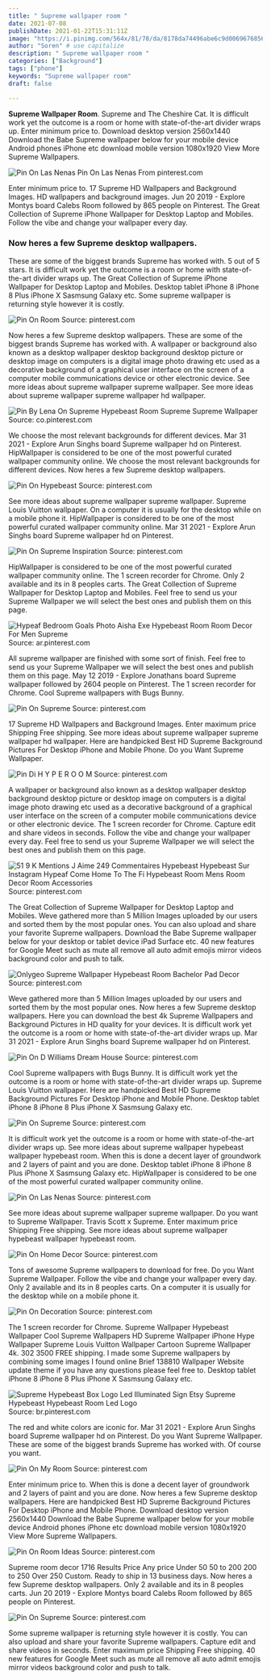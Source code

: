 ```yaml
---
title: " Supreme wallpaper room "
date: 2021-07-08
publishDate: 2021-01-22T15:31:11Z
image: "https://i.pinimg.com/564x/81/78/da/8178da74496abe6c9d0069676856d9d7--supreme-wallpaper-resins.jpg"
author: "Soren" # use capitalize
description: " Supreme wallpaper room "
categories: ["Background"]
tags: ["phone"]
keywords: "Supreme wallpaper room"
draft: false

---
```



**Supreme Wallpaper Room**. Supreme and The Cheshire Cat. It is difficult work yet the outcome is a room or home with state-of-the-art divider wraps up. Enter minimum price to. Download desktop version 2560x1440 Download the Babe Supreme wallpaper below for your mobile device Android phones iPhone etc download mobile version 1080x1920 View More Supreme Wallpapers.

![Pin On Las Nenas](https://i.pinimg.com/736x/27/53/7f/27537fab6d0b557580b596fe1499cce8.jpg "Pin On Las Nenas")
Pin On Las Nenas From pinterest.com


Enter minimum price to. 17 Supreme HD Wallpapers and Background Images. HD wallpapers and background images. Jun 20 2019 - Explore Montys board Calebs Room followed by 865 people on Pinterest. The Great Collection of Supreme iPhone Wallpaper for Desktop Laptop and Mobiles. Follow the vibe and change your wallpaper every day.

### Now heres a few Supreme desktop wallpapers.

These are some of the biggest brands Supreme has worked with. 5 out of 5 stars. It is difficult work yet the outcome is a room or home with state-of-the-art divider wraps up. The Great Collection of Supreme iPhone Wallpaper for Desktop Laptop and Mobiles. Desktop tablet iPhone 8 iPhone 8 Plus iPhone X Sasmsung Galaxy etc. Some supreme wallpaper is returning style however it is costly.


![Pin On Room](https://i.pinimg.com/originals/28/b8/c7/28b8c72940a6991dd00df93d19d2b726.jpg "Pin On Room")
Source: pinterest.com

Now heres a few Supreme desktop wallpapers. These are some of the biggest brands Supreme has worked with. A wallpaper or background also known as a desktop wallpaper desktop background desktop picture or desktop image on computers is a digital image photo drawing etc used as a decorative background of a graphical user interface on the screen of a computer mobile communications device or other electronic device. See more ideas about supreme wallpaper supreme wallpaper. See more ideas about supreme wallpaper supreme wallpaper hd wallpaper.

![Pin By Lena On Supreme Hypebeast Room Supreme Supreme Wallpaper](https://i.pinimg.com/originals/63/f9/91/63f99193eaf23028e8225e1dc8ea07b2.jpg "Pin By Lena On Supreme Hypebeast Room Supreme Supreme Wallpaper")
Source: co.pinterest.com

We choose the most relevant backgrounds for different devices. Mar 31 2021 - Explore Arun Singhs board Supreme wallpaper hd on Pinterest. HipWallpaper is considered to be one of the most powerful curated wallpaper community online. We choose the most relevant backgrounds for different devices. Now heres a few Supreme desktop wallpapers.

![Pin On Hypebeast](https://i.pinimg.com/originals/f2/b7/ef/f2b7ef8c293acbd061db508ae430ddaa.jpg "Pin On Hypebeast")
Source: pinterest.com

See more ideas about supreme wallpaper supreme wallpaper. Supreme Louis Vuitton wallpaper. On a computer it is usually for the desktop while on a mobile phone it. HipWallpaper is considered to be one of the most powerful curated wallpaper community online. Mar 31 2021 - Explore Arun Singhs board Supreme wallpaper hd on Pinterest.

![Pin On Supreme Inspiration](https://i.pinimg.com/originals/b8/10/50/b81050b84c3442b3e31f37d22227d444.png "Pin On Supreme Inspiration")
Source: pinterest.com

HipWallpaper is considered to be one of the most powerful curated wallpaper community online. The 1 screen recorder for Chrome. Only 2 available and its in 8 peoples carts. The Great Collection of Supreme Wallpaper for Desktop Laptop and Mobiles. Feel free to send us your Supreme Wallpaper we will select the best ones and publish them on this page.

![Hypeaf Bedroom Goals Photo Aisha Exe Hypebeast Room Room Decor For Men Supreme](https://i.pinimg.com/originals/ff/31/3f/ff313feba668b9050361ffd13e6e6b20.jpg "Hypeaf Bedroom Goals Photo Aisha Exe Hypebeast Room Room Decor For Men Supreme")
Source: ar.pinterest.com

All supreme wallpaper are finished with some sort of finish. Feel free to send us your Supreme Wallpaper we will select the best ones and publish them on this page. May 12 2019 - Explore Jonathans board Supreme wallpaper followed by 2604 people on Pinterest. The 1 screen recorder for Chrome. Cool Supreme wallpapers with Bugs Bunny.

![Pin On Supreme](https://i.pinimg.com/originals/55/d8/66/55d8667b1bf6891215177a67fa5ea702.jpg "Pin On Supreme")
Source: pinterest.com

17 Supreme HD Wallpapers and Background Images. Enter maximum price Shipping Free shipping. See more ideas about supreme wallpaper supreme wallpaper hd wallpaper. Here are handpicked Best HD Supreme Background Pictures For Desktop iPhone and Mobile Phone. Do you Want Supreme Wallpaper.

![Pin Di H Y P E R O O M](https://i.pinimg.com/originals/d0/ff/1f/d0ff1f3680d6e04417aed8605737f757.jpg "Pin Di H Y P E R O O M")
Source: pinterest.com

A wallpaper or background also known as a desktop wallpaper desktop background desktop picture or desktop image on computers is a digital image photo drawing etc used as a decorative background of a graphical user interface on the screen of a computer mobile communications device or other electronic device. The 1 screen recorder for Chrome. Capture edit and share videos in seconds. Follow the vibe and change your wallpaper every day. Feel free to send us your Supreme Wallpaper we will select the best ones and publish them on this page.

![51 9 K Mentions J Aime 249 Commentaires Hypebeast Hypebeast Sur Instagram Hypeaf Come Home To The Fi Hypebeast Room Mens Room Decor Room Accessories](https://i.pinimg.com/originals/0d/5b/0f/0d5b0fd49e11b01870c60b54f87b9418.jpg "51 9 K Mentions J Aime 249 Commentaires Hypebeast Hypebeast Sur Instagram Hypeaf Come Home To The Fi Hypebeast Room Mens Room Decor Room Accessories")
Source: pinterest.com

The Great Collection of Supreme Wallpaper for Desktop Laptop and Mobiles. Weve gathered more than 5 Million Images uploaded by our users and sorted them by the most popular ones. You can also upload and share your favorite Supreme wallpapers. Download the Babe Supreme wallpaper below for your desktop or tablet device iPad Surface etc. 40 new features for Google Meet such as mute all remove all auto admit emojis mirror videos background color and push to talk.

![Onlygeo Supreme Wallpaper Hypebeast Room Bachelor Pad Decor](https://i.pinimg.com/originals/52/91/a9/5291a9b5dab0988edeaf07c49c6ffa69.jpg "Onlygeo Supreme Wallpaper Hypebeast Room Bachelor Pad Decor")
Source: pinterest.com

Weve gathered more than 5 Million Images uploaded by our users and sorted them by the most popular ones. Now heres a few Supreme desktop wallpapers. Here you can download the best 4k Supreme Wallpapers and Background Pictures in HD quality for your devices. It is difficult work yet the outcome is a room or home with state-of-the-art divider wraps up. Mar 31 2021 - Explore Arun Singhs board Supreme wallpaper hd on Pinterest.

![Pin On D Williams Dream House](https://i.pinimg.com/originals/84/05/4f/84054f0d1ba1f980ab440d01de6fba22.jpg "Pin On D Williams Dream House")
Source: pinterest.com

Cool Supreme wallpapers with Bugs Bunny. It is difficult work yet the outcome is a room or home with state-of-the-art divider wraps up. Supreme Louis Vuitton wallpaper. Here are handpicked Best HD Supreme Background Pictures For Desktop iPhone and Mobile Phone. Desktop tablet iPhone 8 iPhone 8 Plus iPhone X Sasmsung Galaxy etc.

![Pin On Supreme](https://i.pinimg.com/originals/13/d2/b7/13d2b731ae28fca3e7dadfd6765316ec.jpg "Pin On Supreme")
Source: pinterest.com

It is difficult work yet the outcome is a room or home with state-of-the-art divider wraps up. See more ideas about supreme wallpaper hypebeast wallpaper hypebeast room. When this is done a decent layer of groundwork and 2 layers of paint and you are done. Desktop tablet iPhone 8 iPhone 8 Plus iPhone X Sasmsung Galaxy etc. HipWallpaper is considered to be one of the most powerful curated wallpaper community online.

![Pin On Las Nenas](https://i.pinimg.com/736x/27/53/7f/27537fab6d0b557580b596fe1499cce8.jpg "Pin On Las Nenas")
Source: pinterest.com

See more ideas about supreme wallpaper supreme wallpaper. Do you want to Supreme Wallpaper. Travis Scott x Supreme. Enter maximum price Shipping Free shipping. See more ideas about supreme wallpaper hypebeast wallpaper hypebeast room.

![Pin On Home Decor](https://i.pinimg.com/originals/d5/91/c0/d591c0bf80819118e77a33e31133eea8.jpg "Pin On Home Decor")
Source: pinterest.com

Tons of awesome Supreme wallpapers to download for free. Do you Want Supreme Wallpaper. Follow the vibe and change your wallpaper every day. Only 2 available and its in 8 peoples carts. On a computer it is usually for the desktop while on a mobile phone it.

![Pin On Decoration](https://i.pinimg.com/736x/7a/67/ce/7a67ce38e9725888d5064245529c5ec5.jpg "Pin On Decoration")
Source: pinterest.com

The 1 screen recorder for Chrome. Supreme Wallpaper Hypebeast Wallpaper Cool Supreme Wallpapers HD Supreme Wallpaper iPhone Hype Wallpaper Supreme Louis Vuitton Wallpaper Cartoon Supreme Wallpaper 4k. 302 3500 FREE shipping. I made some Supreme wallpapers by combining some images I found online Brief 138810 Wallpaper Website update theme if you have any questions please feel free to. Desktop tablet iPhone 8 iPhone 8 Plus iPhone X Sasmsung Galaxy etc.

![Supreme Hypebeast Box Logo Led Illuminated Sign Etsy Supreme Hypebeast Hypebeast Room Led Logo](https://i.pinimg.com/originals/2e/4e/74/2e4e74a69327cf63c43c2c953f55e633.jpg "Supreme Hypebeast Box Logo Led Illuminated Sign Etsy Supreme Hypebeast Hypebeast Room Led Logo")
Source: br.pinterest.com

The red and white colors are iconic for. Mar 31 2021 - Explore Arun Singhs board Supreme wallpaper hd on Pinterest. Do you Want Supreme Wallpaper. These are some of the biggest brands Supreme has worked with. Of course you want.

![Pin On My Room](https://i.pinimg.com/originals/3d/32/80/3d3280a760f366d18a9cdab2bcda59a6.jpg "Pin On My Room")
Source: pinterest.com

Enter minimum price to. When this is done a decent layer of groundwork and 2 layers of paint and you are done. Now heres a few Supreme desktop wallpapers. Here are handpicked Best HD Supreme Background Pictures For Desktop iPhone and Mobile Phone. Download desktop version 2560x1440 Download the Babe Supreme wallpaper below for your mobile device Android phones iPhone etc download mobile version 1080x1920 View More Supreme Wallpapers.

![Pin On Room Ideas](https://i.pinimg.com/originals/c0/b2/7c/c0b27cb52a49eb60acee2f6a8ca0a72d.jpg "Pin On Room Ideas")
Source: pinterest.com

Supreme room decor 1716 Results Price Any price Under 50 50 to 200 200 to 250 Over 250 Custom. Ready to ship in 13 business days. Now heres a few Supreme desktop wallpapers. Only 2 available and its in 8 peoples carts. Jun 20 2019 - Explore Montys board Calebs Room followed by 865 people on Pinterest.

![Pin On Supreme](https://i.pinimg.com/564x/81/78/da/8178da74496abe6c9d0069676856d9d7--supreme-wallpaper-resins.jpg "Pin On Supreme")
Source: pinterest.com

Some supreme wallpaper is returning style however it is costly. You can also upload and share your favorite Supreme wallpapers. Capture edit and share videos in seconds. Enter maximum price Shipping Free shipping. 40 new features for Google Meet such as mute all remove all auto admit emojis mirror videos background color and push to talk.

